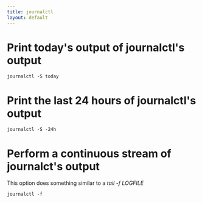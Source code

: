 ```yaml
---
title: journalctl
layout: default
---
```


# Print today's output of journalctl's output
```
journalctl -S today
```

# Print the last 24 hours of journalctl's output
```
journalctl -S -24h
```

# Perform a continuous stream of journalct's output
This option does something similar to a *tail -f LOGFILE*
```
journalctl -f
````
